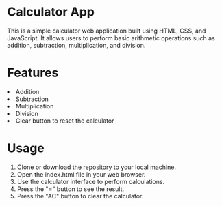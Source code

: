 # Calculator App
This is a simple calculator web application built using HTML, CSS, and JavaScript. It allows users to perform basic arithmetic operations such as addition, subtraction, multiplication, and division.

# Features
<li>Addition</li>
<li>Subtraction</li>
<li>Multiplication</li>
<li>Division</li>
<li>Clear button to reset the calculator</li>

# Usage
1. Clone or download the repository to your local machine.<br>
2. Open the index.html file in your web browser.<br>
3. Use the calculator interface to perform calculations.<br>
4. Press the "=" button to see the result.<br>
5. Press the "AC" button to clear the calculator.<br>
